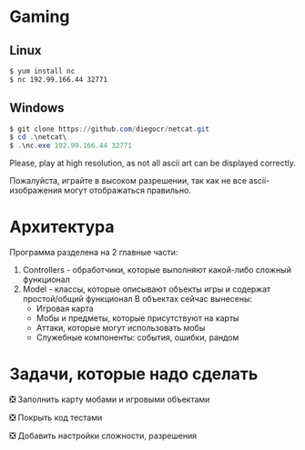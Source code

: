 # Gaming

## Linux

```bash
$ yum install nc
$ nc 192.99.166.44 32771
```
## Windows

```powershell
$ git clone https://github.com/diegocr/netcat.git
$ cd .\netcat\
$ .\nc.exe 192.99.166.44 32771
```
Please, play at high resolution, as not all ascii art can be displayed correctly.

Пожалуйста, играйте в высоком разрешении, так как не все ascii-изображения могут отображаться правильно.

# Архитектура

Программа разделена на 2 главные части:
1) Controllers - обработчики, которые выполняют какой-либо сложный функционал
2) Model - классы, которые описывают объекты игры и содержат простой/общий функционал
	В объектах сейчас вынесены:
	- Игровая карта
	- Мобы и предметы, которые присутствуют на карты
	- Аттаки, которые могут использовать мобы
	- Служебные компоненты: события, ошибки, рандом

# Задачи, которые надо сделать

:negative_squared_cross_mark: Заполнить карту мобами и игровыми объектами

:negative_squared_cross_mark: Покрыть код тестами	

:negative_squared_cross_mark: Добавить настройки сложности, разрешения
